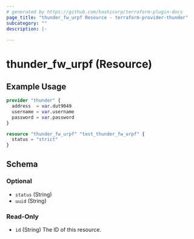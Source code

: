 ```yaml
---
# generated by https://github.com/hashicorp/terraform-plugin-docs
page_title: "thunder_fw_urpf Resource - terraform-provider-thunder"
subcategory: ""
description: |-
  
---
```


# thunder_fw_urpf (Resource)



## Example Usage

```terraform
provider "thunder" {
  address  = var.dut9049
  username = var.username
  password = var.password
}

resource "thunder_fw_urpf" "test_thunder_fw_urpf" {
  status = "strict"
}
```

<!-- schema generated by tfplugindocs -->
## Schema

### Optional

- `status` (String)
- `uuid` (String)

### Read-Only

- `id` (String) The ID of this resource.


